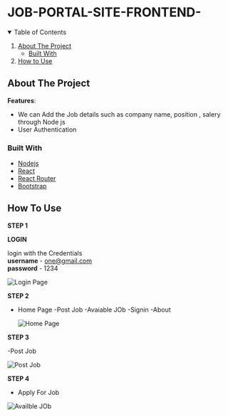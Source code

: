 # JOB-PORTAL-SITE-FRONTEND-

<!-- TABLE OF CONTENTS -->
<details open="open">
  <summary>Table of Contents</summary>
  <ol>
    <li>
      <a href="#about-the-project">About The Project</a>
      <ul>
        <li><a href="#built-with">Built With</a></li>
      </ul>
    </li>
    <li><a href="#usage">How to Use</a></li>
  </ol>
</details>


## About The Project

**Features**:

- We can Add the Job details such as company name, position , salery through Node js 
- User Authentication


### Built With


- [Nodejs](https://www.Nodejsproject.com)
- [React](https://reactjs.org/)
- [React Router](https://reactrouter.com/)
- [Bootstrap](https://getbootstrap.com)


<!-- USAGE EXAMPLES -->

## How To Use

**STEP 1**

**LOGIN**  

login with the Credentials <br>
**username** - one@gmail.com<br>
**password** - 1234



![Login Page ](https://user-images.githubusercontent.com/92374663/177484893-09dc69ca-b443-4eba-9add-f1466e4085c9.png)


**STEP 2**

- Home Page
   -Post Job 
   -Avaiable JOb
   -Signin
   -About
   
   ![Home Page ](https://user-images.githubusercontent.com/92374663/177484896-5bbc5a74-58ad-4fb5-b1e8-99dbb4618eba.png)
 
 **STEP 3**
 
 -Post Job
 
 ![Post Job ](https://user-images.githubusercontent.com/92374663/177484887-03814b95-cdf1-4be6-9fbe-f623b8322c99.png)
 
 
  **STEP 4**
 - Apply For Job
 
 ![Availble JOb](https://user-images.githubusercontent.com/92374663/177485780-e8532a75-935d-490b-bbac-34d4205fdd1d.png)
 


